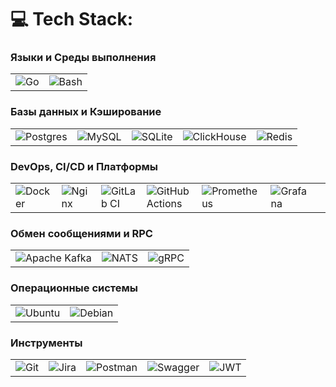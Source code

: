 # 💻 Tech Stack:

### Языки и Среды выполнения
| | |
|---|---|
| ![Go](https://img.shields.io/badge/go-%2300ADD8.svg?style=for-the-badge&logo=go&logoColor=white) | ![Bash](https://img.shields.io/badge/bash-%234EAA25.svg?style=for-the-badge&logo=gnubash&logoColor=white) |

### Базы данных и Кэширование
| | | | | |
|---|---|---|---|---|
| ![Postgres](https://img.shields.io/badge/postgres-%23316192.svg?style=for-the-badge&logo=postgresql&logoColor=white) | ![MySQL](https://img.shields.io/badge/mysql-%234479A1.svg?style=for-the-badge&logo=mysql&logoColor=white) | ![SQLite](https://img.shields.io/badge/sqlite-%23003B57.svg?style=for-the-badge&logo=sqlite&logoColor=white) | ![ClickHouse](https://img.shields.io/badge/ClickHouse-FFCC01?style=for-the-badge&logo=clickhouse&logoColor=black) | ![Redis](https://img.shields.io/badge/redis-%23DD0031.svg?style=for-the-badge&logo=redis&logoColor=white) |

### DevOps, CI/CD и Платформы
| | | | | | | |
|---|---|---|---|---|---|---|
| ![Docker](https://img.shields.io/badge/docker-%230db7ed.svg?style=for-the-badge&logo=docker&logoColor=white) | ![Nginx](https://img.shields.io/badge/nginx-%23009639.svg?style=for-the-badge&logo=nginx&logoColor=white) | ![GitLab CI](https://img.shields.io/badge/gitlab%20ci-%23FCA121.svg?style=for-the-badge&logo=gitlab&logoColor=white) | ![GitHub Actions](https://img.shields.io/badge/github%20actions-%232671E5.svg?style=for-the-badge&logo=githubactions&logoColor=white) | ![Prometheus](https://img.shields.io/badge/Prometheus-E6522C?style=for-the-badge&logo=Prometheus&logoColor=white) | ![Grafana](https://img.shields.io/badge/grafana-%23F46800.svg?style=for-the-badge&logo=grafana&logoColor=white) |

### Обмен сообщениями и RPC
| | | |
|---|---|---|
| ![Apache Kafka](https://img.shields.io/badge/Apache%20Kafka-000?style=for-the-badge&logo=apachekafka) | ![NATS](https://img.shields.io/badge/NATS-221C35?style=for-the-badge&logo=natsdotio&logoColor=white) | ![gRPC](https://img.shields.io/badge/gRPC-4285F4?style=for-the-badge&logo=grpc&logoColor=white) |

### Операционные системы
| | |
|---|---|
| ![Ubuntu](https://img.shields.io/badge/Ubuntu-E95420?style=for-the-badge&logo=ubuntu&logoColor=white) | ![Debian](https://img.shields.io/badge/Debian-A81D33?style=for-the-badge&logo=debian&logoColor=white) |

### Инструменты
| | | | | |
|---|---|---|---|---|
| ![Git](https://img.shields.io/badge/git-%23F05033.svg?style=for-the-badge&logo=git&logoColor=white) | ![Jira](https://img.shields.io/badge/jira-%230A0FFF.svg?style=for-the-badge&logo=jira&logoColor=white) | ![Postman](https://img.shields.io/badge/Postman-FF6C37?style=for-the-badge&logo=postman&logoColor=white) | ![Swagger](https://img.shields.io/badge/-Swagger-%23Clojure?style=for-the-badge&logo=swagger&logoColor=white) | ![JWT](https://img.shields.io/badge/JWT-black?style=for-the-badge&logo=JSON%20web%20tokens) |

